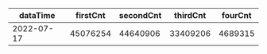 |dataTime|firstCnt|secondCnt|thirdCnt|fourCnt|
|-|-|-|-|-|
|2022-07-17|45076254|44640906|33409206|4689315|